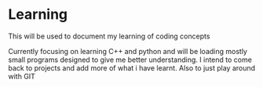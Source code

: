 # Learning
This will be used to document my learning of coding concepts

Currently focusing on learning C++ and python and will be loading mostly small programs designed to give me better understanding.
I intend to come back to projects and add more of what i have learnt. Also to just play around with GIT
